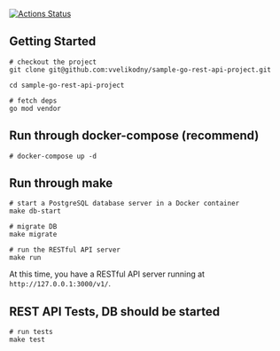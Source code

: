 [![Actions Status](https://github.com/vvelikodny/sample-go-rest-api-project/workflows/build/badge.svg?branch=master)](https://github.com/vvelikodny/sample-go-rest-api-project/actions)

## Getting Started

```shell
# checkout the project
git clone git@github.com:vvelikodny/sample-go-rest-api-project.git

cd sample-go-rest-api-project

# fetch deps
go mod vendor
```

## Run through docker-compose (recommend)
```
# docker-compose up -d
```

## Run through make
```
# start a PostgreSQL database server in a Docker container
make db-start

# migrate DB
make migrate

# run the RESTful API server
make run
```

At this time, you have a RESTful API server running at `http://127.0.0.1:3000/v1/`.

## REST API Tests, DB should be started

```
# run tests
make test
```

